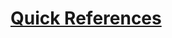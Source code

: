 # **[Quick References](https://wiki.nftables.org/wiki-nftables/index.php/Quick_reference-nftables_in_10_minutes#Chains)**
